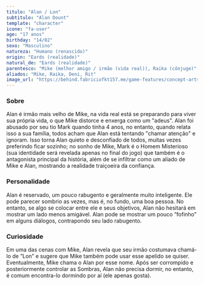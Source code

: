 ```yaml
---
titulo: "Alan / Lon"
subtitulo: "Alan Dount"
template: "character"
icone: "fa-user"
age: "17 anos"
birthday: "14/02"
sexo: "Masculino"
natureza: "Humano (renascido)"
origin: "Eards (realidade)"
natural_de: "Eards (realidade)"
parentesco: "Mike (melhor amigo / irmão (vida real)), Raika (cônjuge)"
aliados: "Mike, Raika, Deni, Rit"
image_url: "https://behind.fabriciofkt157.me/game-features/concept-arts/Alan_retrato.png"
---
```


### Sobre
Alan é irmão mais velho de Mike, na vida real está se preparando para viver sua própria vida, o que Mike distorce e enxerga como um "adeus". Alan foi abusado por seu tio Mark quando tinha 4 anos, no entanto, quando relata isso a sua família, todos acham que Alan está tentando "chamar atenção" e ignoram. Isso torna Alan quieto e desconfiado de todos, muitas vezes preferindo ficar sozinho; no sonho de Mike, Mark é o Homem Misterioso (sua identidade será revelada apenas no final do jogo) que também é o antagonista principal da história, além de se infiltrar como um aliado de Mike e Alan, mostrando a realidade traiçoeira da confiança.

### Personalidade
Alan é reservado, um pouco rabugento e geralmente muito inteligente. Ele pode parecer sombrio as vezes, mas é, no fundo, uma boa pessoa. No entanto, se algo se colocar entre ele e seus objetivos, Alan não hesitará em mostrar um lado menos amigável. Alan pode se mostrar um pouco ”fofinho” em alguns diálogos, contrapondo seu lado rabugento.

### Curiosidade
Em uma das cenas com Mike, Alan revela que seu irmão costumava chamá-lo de ”Lon” e sugere que Mike também pode usar esse apelido se quiser. Eventualmente, Mike chama o Alan por esse nome. Após ser corrompido e posteriormente controlar as Sombras, Alan não precisa dormir, no entanto, é comum encontra-lo dormindo por aí (ele apenas gosta).

